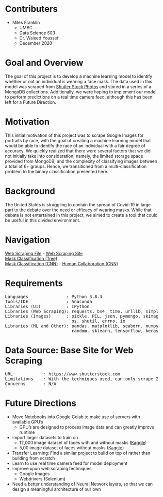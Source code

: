 # Contributers
- Miles Franklin
    - UMBC
    - Data Science 603 
    - Dr. Waleed Youssef
    - December 2020

# Goal and Overview
The goal of this project is to develop a machine learning model to identify whether or not an individual is wearing a face mask. The data used in this model was scraped from [Shutter Stock Photos](https://www.shutterstock.com) and stored in a series of a MongoDB collections. Additionally, we were hoping to implement our model to perform predictions on a real time camera feed, although this has been left for a Future Direction.

# Motivation
This initial motivation of this project was to scrape Google Images for portraits by race, with the goal of creating a machine learning model that would be able to identify the race of an individual with a fair degree of accuracy. We quickly realized that there were several factors that we did not initially take into consideration, namely, the limited storage space provided from MongoDB, and the complexity of classifying images between a total of 6+ groups. Hence, we transitioned from a multi-classification problem to the binary classification presented here.

# Background
The United States is struggling to contain the spread of Covid-19 in large part to the debate over the need or efficacy of wearing masks. While that debate is not entertained in this project, we aimed to create a tool that could be useful in this divided environment. 

# Navigation
[Web Scraping File](https://github.com/miles-frankllin/Data_603/blob/main/main.py) -
[Web Scraping Site](https://www.shutterstock.com) <br>
[Mask Classification (Tree)](https://github.com/miles-frankllin/Data_603/blob/main/Image_Classification_Sklearn_Race.ipynb) <br>
[Mask Classification (CNN)](https://github.com/miles-frankllin/Data_603/blob/main/Mask_Classification_CNN.ipynb) - 
[Human Collaboration (CNN)](https://github.com/miles-frankllin/Data_603/blob/main/Human_Collaboration/Human_Collaboration.ipynb)


# Requirements
<pre>
Languages               : Python 3.8.3
Tools/IDE               : Anaconda
Libraries (UI)          : IPython
Libraries (Web Scraping): requests, bs4, time, urllib, simplejson
Libraries (Images)      : pickle, PIL, json, pymongo, skimage, bson,
                          os, shutil, errno, io
Libraries (ML and Other): pandas, matplotlib, seaborn, numpy, scipy, sklearn,
                          random, sklearn, tensorflow, keras_preprocessing
</pre>



# Data Source: Base Site for Web Scraping
<pre>
URL            : https://www.shutterstock.com
Limitations    : With the techniques used, can only scrape 20 images per page,even though there are many more.
Concerns       : N/A
</pre>


# Future Directions
- Move Notebooks into Google Colab to make use of servers with available GPU’s
    - GPU’s are designed to process image data and can greatly improve runtime
- Import larger datasets to train on
    - 12,000 image dataset of faces with and without masks ([Kaggle](https://www.kaggle.com/ashishjangra27/face-mask-12k-images-dataset))
    - 5,00 image dataset of faces without masks ([Kaggle](https://www.kaggle.com/jeffheaton/glasses-or-no-glasses)) 
- Transfer Learning: Find a similar project to build on top of rather than building from scratch
- Learn to use real time camera feed for model deployment
- Improve upon web scraping techniques
    - Google Images
    - Webdrivers (Selenium)
- Need a better understanding of Neural Network layers, so that we can design a meaningful architecture of our own
